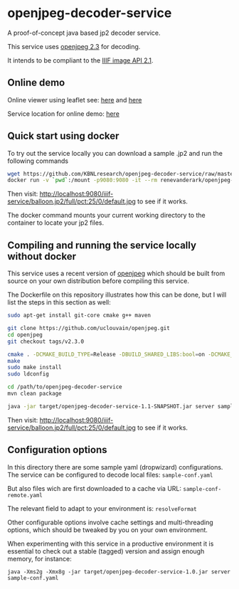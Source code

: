 # openjpeg-decoder-service

A proof-of-concept java based jp2 decoder service.

This service uses [openjpeg 2.3](https://github.com/uclouvain/openjpeg) for decoding.

It intends to be compliant to the [IIIF image API 2.1](http://iiif.io/api/image/2.1/).


## Online demo

Online viewer using leaflet see: [here](http://kbresearch.nl/imageviewer-demos/openjpeg-decoder-demo.html?id=iceland.jp2) and [here](http://kbresearch.nl/imageviewer-demos/openjpeg-decoder-demo.html)

Service location for online demo:  [here](http://openjpeg-decoder-service.kbresearch.nl/iiif-service/iceland.jp2/full/pct:10/0/default.jpg)


## Quick start using docker

To try out the service locally you can download a sample .jp2 and run the following commands

```sh
wget https://github.com/KBNLresearch/openjpeg-decoder-service/raw/master/src/test/resources/balloon.jp2
docker run -v `pwd`:/mount -p9080:9080 -it --rm renevanderark/openjpeg-decoder-service
```

Then visit: [http://localhost:9080/iiif-service/balloon.jp2/full/pct:25/0/default.jpg](http://localhost:9080/iiif-service/balloon.jp2/full/pct:25/0/default.jpg)
to see if it works.

The docker command mounts your current working directory to the container to locate your jp2 files.


## Compiling and running the service locally without docker

This service uses a recent version of [openjpeg](https://github.com/uclouvain/openjpeg) which should be built from source
on your own distribution before compiling this service.

The Dockerfile on this repository illustrates how this can be done, but I will list the steps in this section as well:

```sh
sudo apt-get install git-core cmake g++ maven

git clone https://github.com/uclouvain/openjpeg.git
cd openjpeg
git checkout tags/v2.3.0

cmake . -DCMAKE_BUILD_TYPE=Release -DBUILD_SHARED_LIBS:bool=on -DCMAKE_CXX_COMPILER=/usr/bin/cc
make
sudo make install
sudo ldconfig

cd /path/to/openjpeg-decoder-service
mvn clean package

java -jar target/openjpeg-decoder-service-1.1-SNAPSHOT.jar server sample-conf.yaml
```

Then visit: [http://localhost:9080/iiif-service/balloon.jp2/full/pct:25/0/default.jpg](http://localhost:9080/iiif-service/balloon.jp2/full/pct:25/0/default.jpg)
to see if it works.


## Configuration options

In this directory there are some sample yaml (dropwizard) configurations. The service can be configured to decode local
files: ```sample-conf.yaml```

But also files wich are first downloaded to a cache via URL: ```sample-conf-remote.yaml```

The relevant field to adapt to your environment is: ```resolveFormat```

Other configurable options involve cache settings and multi-threading options, which should be tweaked by you on your own
environment.

When experimenting with this service in a productive environment it is essential to check out a stable (tagged) version
and assign enough memory, for instance:
```
java -Xms2g -Xmx8g -jar target/openjpeg-decoder-service-1.0.jar server sample-conf.yaml
```